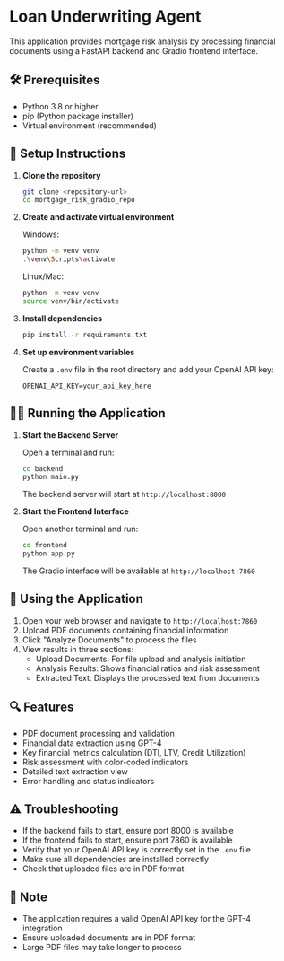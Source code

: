 # Loan Underwriting Agent

This application provides mortgage risk analysis by processing financial documents using a FastAPI backend and Gradio frontend interface.

## 🛠️ Prerequisites

- Python 3.8 or higher
- pip (Python package installer)
- Virtual environment (recommended)

## 🚀 Setup Instructions

1. **Clone the repository**
   ```bash
   git clone <repository-url>
   cd mortgage_risk_gradio_repo
   ```

2. **Create and activate virtual environment**
   
   Windows:
   ```bash
   python -m venv venv
   .\venv\Scripts\activate
   ```

   Linux/Mac:
   ```bash
   python -m venv venv
   source venv/bin/activate
   ```

3. **Install dependencies**
   ```bash
   pip install -r requirements.txt
   ```

4. **Set up environment variables**
   
   Create a `.env` file in the root directory and add your OpenAI API key:
   ```
   OPENAI_API_KEY=your_api_key_here
   ```

## 🏃‍♂️ Running the Application

1. **Start the Backend Server**
   
   Open a terminal and run:
   ```bash
   cd backend
   python main.py
   ```
   The backend server will start at `http://localhost:8000`

2. **Start the Frontend Interface**
   
   Open another terminal and run:
   ```bash
   cd frontend
   python app.py
   ```
   The Gradio interface will be available at `http://localhost:7860`

## 📱 Using the Application

1. Open your web browser and navigate to `http://localhost:7860`
2. Upload PDF documents containing financial information
3. Click "Analyze Documents" to process the files
4. View results in three sections:
   - Upload Documents: For file upload and analysis initiation
   - Analysis Results: Shows financial ratios and risk assessment
   - Extracted Text: Displays the processed text from documents

## 🔍 Features

- PDF document processing and validation
- Financial data extraction using GPT-4
- Key financial metrics calculation (DTI, LTV, Credit Utilization)
- Risk assessment with color-coded indicators
- Detailed text extraction view
- Error handling and status indicators

## ⚠️ Troubleshooting

- If the backend fails to start, ensure port 8000 is available
- If the frontend fails to start, ensure port 7860 is available
- Verify that your OpenAI API key is correctly set in the `.env` file
- Make sure all dependencies are installed correctly
- Check that uploaded files are in PDF format

## 📝 Note

- The application requires a valid OpenAI API key for the GPT-4 integration
- Ensure uploaded documents are in PDF format
- Large PDF files may take longer to process 